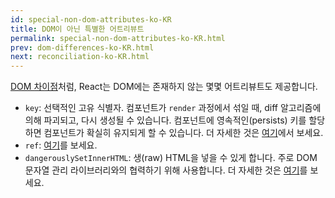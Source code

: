 ```yaml
---
id: special-non-dom-attributes-ko-KR
title: DOM이 아닌 특별한 어트리뷰트
permalink: special-non-dom-attributes-ko-KR.html
prev: dom-differences-ko-KR.html
next: reconciliation-ko-KR.html
---
```


[DOM 차이점](/react/docs/dom-differences-ko-KR.html)처럼, React는 DOM에는 존재하지 않는 몇몇 어트리뷰트도 제공합니다.

- `key`: 선택적인 고유 식별자. 컴포넌트가 `render` 과정에서 섞일 때, diff 알고리즘에 의해 파괴되고, 다시 생성될 수 있습니다. 컴포넌트에 영속적인(persists) 키를 할당하면 컴포넌트가 확실히 유지되게 할 수 있습니다. 더 자세한 것은 [여기](/react/docs/multiple-components-ko-KR.html#dynamic-children)에서 보세요.
- `ref`: [여기](/react/docs/more-about-refs-ko-KR.html)를 보세요.
- `dangerouslySetInnerHTML`: 생(raw) HTML을 넣을 수 있게 합니다. 주로 DOM 문자열 관리 라이브러리와의 협력하기 위해 사용합니다. 더 자세한 것은 [여기](/react/tips/dangerously-set-inner-html.html)를 보세요.
